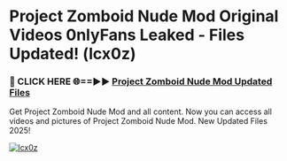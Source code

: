 # Project Zomboid Nude Mod Original Videos 0nlyFans Leaked - Files Updated! (lcx0z)

<h3>🔴 CLICK HERE 🌐==►► <a href="https://tinyurl.com/yrmya6cz" rel="nofollow">Project Zomboid Nude Mod Updated Files</a></h3>

Get Project Zomboid Nude Mod and all content. Now you can access all videos and pictures of Project Zomboid Nude Mod. New Updated Files 2025!

[![lcx0z](https://i.imgur.com/FMdXYCs.gif)](https://tinyurl.com/yrmya6cz)
